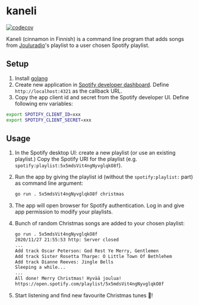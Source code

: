# kaneli

[![codecov](https://codecov.io/gh/lauravuo/kaneli/branch/main/graph/badge.svg?token=B114SWMYBC)](https://codecov.io/gh/lauravuo/kaneli)

Kaneli (cinnamon in Finnish) is a command line program that adds songs from [Jouluradio](https://www.jouluradio.fi/)'s playlist to a user chosen Spotify playlist.

## Setup

1. Install [golang](https://golang.org/)
1. Create new application in [Spotify developer dashboard](https://developer.spotify.com/dashboard/). Define `http://localhost:4321` as the callback URL.
1. Copy the app client id and secret from the Spotify developer UI. Define following env variables:

```bash
export SPOTIFY_CLIENT_ID=xxx
export SPOTIFY_CLIENT_SECRET=xxx
```

## Usage

1. In the Spotify desktop UI: create a new playlist (or use an existing playlist.) Copy the Spotify URI for the playlist (e.g. `spotify:playlist:5x5mdsVit4ngNyvglqkO8f`).
1. Run the app by giving the playlist id (without the `spotify:playlist:` part) as command line argument:

    ```bash
    go run . 5x5mdsVit4ngNyvglqkO8f christmas
    ```
    
1. The app will open browser for Spotify authentication. Log in and give app permission to modify your playlists.
1. Bunch of random Christmas songs are added to your chosen playlist:

    ```bash
    go run . 5x5mdsVit4ngNyvglqkO8f
    2020/11/27 21:55:53 http: Server closed
    ...
    Add track Oscar Peterson: God Rest Ye Merry, Gentlemen
    Add track Sister Rosetta Tharpe: O Little Town Of Bethlehem
    Add track Dianne Reeves: Jingle Bells
    Sleeping a while...
    ...
    All done! Merry Christmas! Hyvää joulua!
    https://open.spotify.com/playlist/5x5mdsVit4ngNyvglqkO8f
    ```
1. Start listening and find new favourite Christmas tunes 🎄!